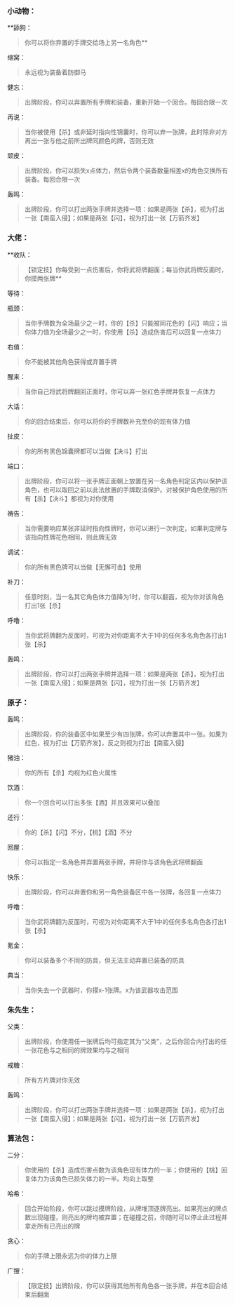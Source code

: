 ### 小动物：

**舔狗：
> 你可以将你弃置的手牌交给场上另一名角色**

缩窝：
> 永远视为装备着防御马

健忘：
> 出牌阶段，你可以弃置所有手牌和装备，重新开始一个回合。每回合限一次

再说：
> 当你被使用【杀】或非延时指向性锦囊时，你可以弃一张牌，此时除非对方再出一张与他之前所出牌同颜色的牌，否则无效

顽皮：
> 出牌阶段，你可以损失x点体力，然后令两个装备数量相差x的角色交换所有装备。每回合限一次

轰鸣：
> 出牌阶段，你可以打出两张手牌并选择一项：如果是两张【杀】，视为打出一张【南蛮入侵】；如果是两张【闪】，视为打出一张【万箭齐发】

### 大佬：

**收队：
> 【锁定技】你每受到一点伤害后，你将武将牌翻面；每当你武将牌反面时，你摸两张牌**

等待：

瓶颈：
> 当你手牌数为全场最少之一时，你的【杀】只能被同花色的【闪】响应；当你体力值为全场最少之一时，你使用【杀】造成伤害后可以回复一点体力

右值：
> 你不能被其他角色获得或弃置手牌

醒来：
> 当你自己将武将牌翻回正面时，你可以弃一张红色手牌并恢复一点体力

大话：
> 你的回合结束后，你可以将你的手牌数补充至你的现有体力值

扯皮：
> 你的所有黑色锦囊牌都可以当做【决斗】打出

端口：
> 出牌阶段，你可以将一张手牌正面朝上放置在另一名角色判定区内以保护该角色，也可以取回之前以此法放置的手牌取消保护。对被保护角色使用的所有【杀】【决斗】都视为对你使用

祷告：
> 当你需要响应某张非延时指向性牌时，你可以进行一次判定，如果判定牌与该指向性牌花色相同，则此牌无效

调试：
> 你的所有黑色牌可以当做【无懈可击】使用

补刀：
> 任意时刻，当一名其它角色体力值降为1时，你可以翻面，视为你对该角色打出1张【杀】

呼噜：
> 当你武将牌翻为反面时，可视为对你距离不大于1中的任何多名角色各打出1张【杀】

轰鸣：
> 出牌阶段，你可以打出两张手牌并选择一项：如果是两张【杀】，视为打出一张【南蛮入侵】；如果是两张【闪】，视为打出一张【万箭齐发】

### 原子：

轰鸣：
> 出牌阶段，你的装备区中如果至少有四张牌，你可以弃置其中一张。如果为红色，视为打出【万箭齐发】，反之则视为打出【南蛮入侵】

猪油：
> 你的所有【杀】均视为红色火属性

饮酒：
> 你一个回合可以打出多张【酒】并且效果可以叠加

还行：
> 你的【杀】【闪】不分，【桃】【酒】不分

回屋：
> 你可以指定一名角色并弃置两张手牌，并将你与该角色武将牌翻面

快乐：
> 出牌阶段，你可以弃置你和另一角色装备区中各一张牌，各回复一点体力

呼噜：
> 当你武将牌翻为反面时，可视为对你距离不大于1中的任何多名角色各打出1张【杀】

氪金：
> 你可以装备多个不同的防具，但无法主动弃置已装备的防具

典当：
> 当你失去一个武器时，你摸x-1张牌。x为该武器攻击范围

### 朱先生：

父类：
> 出牌阶段，你使用任一张牌后均可指定其为“父类”，之后你回合内打出的任一张花色与之相同的牌效果均与之相同

戒糖：
> 所有方片牌对你无效

轰鸣：
> 出牌阶段，你可以打出两张手牌并选择一项：如果是两张【杀】，视为打出一张【南蛮入侵】；如果是两张【闪】，视为打出一张【万箭齐发】

### 算法包：

二分：
> 你使用的【杀】造成伤害点数为该角色现有体力的一半；你使用的【桃】回复体力为该角色已损失体力的一半。均向上取整

哈希：
> 回合开始阶段，你可以跳过摸牌阶段，从牌堆顶逐牌亮出。如果亮出的牌点数出现碰撞，则亮出的牌均被弃置；在碰撞之前，你随时可以停止此过程并拿走所有已亮出的牌

贪心：
> 你的手牌上限永远为你的体力上限

广搜：
> 【限定技】出牌阶段，你可以获得其他所有角色各一张手牌，并在本回合结束后翻面
